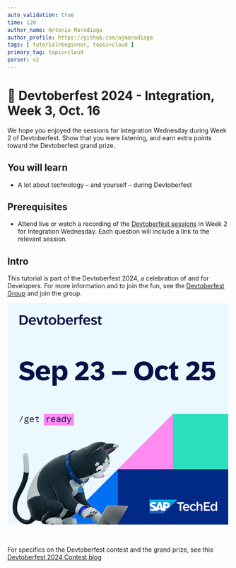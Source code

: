 ```yaml
---
auto_validation: true
time: 120
author_name: Antonio Maradiaga
author_profile: https://github.com/ajmaradiaga
tags: [ tutorial>beginner, topic>cloud ]
primary_tag: topic>cloud
parser: v2
---
```


# 🔴 Devtoberfest 2024 - Integration, Week 3, Oct. 16
<!-- description --> We hope you enjoyed the sessions for Integration Wednesday during Week 2 of Devtoberfest. Show that you were listening, and earn extra points toward the Devtoberfest grand prize.  
 
## You will learn
- A lot about technology – and yourself – during Devtoberfest

## Prerequisites
- Attend live or watch a recording of the [Devtoberfest sessions](https://community.sap.com/t5/devtoberfest/eb-p/devtoberfest-events) in Week 2 for Integration Wednesday. Each question will include a link to the relevant session. 


## Intro
This tutorial is part of the Devtoberfest 2024, a celebration of and for Developers. For more information and to join the fun, see the [Devtoberfest Group](https://groups.community.sap.com/t5/devtoberfest/gh-p/Devtoberfest) and join the group.

![Devtoberfest](promo-image-kasimir-square.png) 

&nbsp;

For specifics on the Devtoberfest contest and the grand prize, see this [Devtoberfest 2024 Contest blog](https://community.sap.com/t5/devtoberfest-blog-posts/devtoberfest-2024-contest/ba-p/13781593)

  
 <!--

### Question 1 
Attend live or watch a recording of [🔴 Discover SAP Event Sources for Advanced Event Mesh](https://youtube.com/watch?v=NujHueCBDOw).

<iframe width="560" height="315" src="https://www.youtube.com/embed/NujHueCBDOw" frameborder="0" allowfullscreen></iframe>

 
### Question 2 
Attend live or watch a recording of [🔴 Use SAP Event Broker for SAP cloud applications to consume business events in a CAP application](https://youtube.com/watch?v=m_YoqkECnGI).

<iframe width="560" height="315" src="https://www.youtube.com/embed/m_YoqkECnGI" frameborder="0" allowfullscreen></iframe>


### Question 3 
Attend live or watch a recording of [🔴 Filtering of RAP business events in SAP BTP ABAP Environment and in AEM](https://youtube.com/watch?v=pWukHrfNS6k).

<iframe width="560" height="315" src="https://www.youtube.com/embed/pWukHrfNS6k" frameborder="0" allowfullscreen></iframe>

### Question 4 
Attend live or watch a recording of [🔴 Harnessing S/4HANA Events in SAP Build](https://www.youtube.com/watch?v=xH5X6BpDOyk).

<iframe width="560" height="315" src="https://www.youtube.com/embed/xH5X6BpDOyk" frameborder="0" allowfullscreen></iframe>

-->